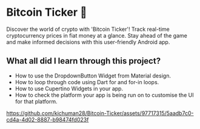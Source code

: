 # Bitcoin Ticker 🤑

Discover the world of crypto with 'Bitcoin Ticker'! Track real-time cryptocurrency prices in fiat money at a glance. Stay ahead of the game and make informed decisions with this user-friendly Android app. 

## What all did I learn through this project?

- How to use the DropdownButton Widget from Material design.
- How to loop through code using Dart for and for-in loops.
- How to use Cupertino Widgets in your app.
- How to check the platform your app is being run on to customise the UI for that platform.


https://github.com/kichuman28/Bitcoin-Ticker/assets/97717315/5aadb7c0-cd4a-4d02-8887-b98474fd023f

